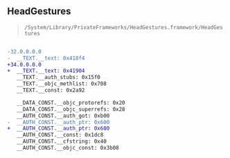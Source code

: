 ## HeadGestures

> `/System/Library/PrivateFrameworks/HeadGestures.framework/HeadGestures`

```diff

-32.0.0.0.0
-  __TEXT.__text: 0x418f4
+34.0.0.0.0
+  __TEXT.__text: 0x41904
   __TEXT.__auth_stubs: 0x15f0
   __TEXT.__objc_methlist: 0x708
   __TEXT.__const: 0x2a92

   __DATA_CONST.__objc_protorefs: 0x20
   __DATA_CONST.__objc_superrefs: 0x28
   __AUTH_CONST.__auth_got: 0xb00
-  __AUTH_CONST.__auth_ptr: 0x600
+  __AUTH_CONST.__auth_ptr: 0x680
   __AUTH_CONST.__const: 0x1dc8
   __AUTH_CONST.__cfstring: 0x40
   __AUTH_CONST.__objc_const: 0x3b08

```
